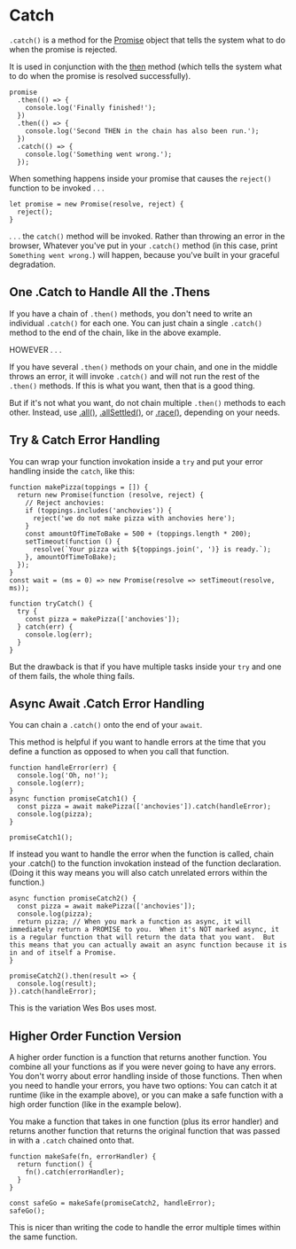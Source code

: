 # Catch

`.catch()` is a method for the [Promise](https://github.com/toddcf/code-snippets/blob/master/javascript/objects/promise/promise-overview.md) object that tells the system what to do when the promise is rejected.

It is used in conjunction with the [then](https://github.com/toddcf/code-snippets/blob/master/javascript/objects/promise/promise-methods/then.md) method (which tells the system what to do when the promise is resolved successfully).

```
promise
  .then(() => {
    console.log('Finally finished!');
  })
  .then(() => {
    console.log('Second THEN in the chain has also been run.');
  })
  .catch(() => {
    console.log('Something went wrong.');
  });
```

When something happens inside your promise that causes the `reject()` function to be invoked . . .

```
let promise = new Promise(resolve, reject) {
  reject();
}
```

. . . the `catch()` method will be invoked.  Rather than throwing an error in the browser, Whatever you've put in your `.catch()` method (in this case, print `Something went wrong.`) will happen, because you've built in your graceful degradation.


## One .Catch to Handle All the .Thens

If you have a chain of `.then()` methods, you don't need to write an individual `.catch()` for each one.  You can just chain a single `.catch()` method to the end of the chain, like in the above example.

HOWEVER . . .

If you have several `.then()` methods on your chain, and one in the middle throws an error, it will invoke `.catch()` and will not run the rest of the `.then()` methods.  If this is what you want, then that is a good thing.

But if it's not what you want, do not chain multiple `.then()` methods to each other.  Instead, use [.all()](https://github.com/toddcf/code-snippets/blob/master/javascript/objects/promise/promise-methods/all.md), [.allSettled()](https://github.com/toddcf/code-snippets/blob/master/javascript/objects/promise/promise-methods/allSettled.md), or [.race()](https://github.com/toddcf/code-snippets/blob/master/javascript/objects/promise/promise-methods/race.md), depending on your needs.


## Try & Catch Error Handling

You can wrap your function invokation inside a `try` and put your error handling inside the `catch`, like this:

```
function makePizza(toppings = []) {
  return new Promise(function (resolve, reject) {
    // Reject anchovies:
    if (toppings.includes('anchovies')) {
      reject('we do not make pizza with anchovies here');
    }
    const amountOfTimeToBake = 500 + (toppings.length * 200);
    setTimeout(function () {
      resolve(`Your pizza with ${toppings.join(', ')} is ready.`);
    }, amountOfTimeToBake);
  });
}
const wait = (ms = 0) => new Promise(resolve => setTimeout(resolve, ms));

function tryCatch() {
  try {
    const pizza = makePizza(['anchovies']);
  } catch(err) {
    console.log(err);
  }
}
```

But the drawback is that if you have multiple tasks inside your `try` and one of them fails, the whole thing fails.


## Async Await .Catch Error Handling

You can chain a `.catch()` onto the end of your `await`.

This method is helpful if you want to handle errors at the time that you define a function as opposed to when you call that function.

```
function handleError(err) {
  console.log('Oh, no!');
  console.log(err);
}
async function promiseCatch1() {
  const pizza = await makePizza(['anchovies']).catch(handleError);
  console.log(pizza);
}

promiseCatch1();
```

If instead you want to handle the error when the function is called, chain your .catch() to the function invokation instead of the function declaration.  (Doing it this way means you will also catch unrelated errors within the function.)

```
async function promiseCatch2() {
  const pizza = await makePizza(['anchovies']);
  console.log(pizza);
  return pizza; // When you mark a function as async, it will immediately return a PROMISE to you.  When it's NOT marked async, it is a regular function that will return the data that you want.  But this means that you can actually await an async function because it is in and of itself a Promise.
}

promiseCatch2().then(result => {
  console.log(result);
}).catch(handleError);
```

This is the variation Wes Bos uses most.


## Higher Order Function Version

A higher order function is a function that returns another function.  You combine all your functions as if you were never going to have any errors.  You don't worry about error handling inside of those functions.  Then when you need to handle your errors, you have two options: You can catch it at runtime (like in the example above), or you can make a safe function with a high order function (like in the example below).

You make a function that takes in one function (plus its error handler) and returns another function that returns the original function that was passed in with a `.catch` chained onto that.

```
function makeSafe(fn, errorHandler) {
  return function() {
    fn().catch(errorHandler);
  }
}

const safeGo = makeSafe(promiseCatch2, handleError);
safeGo();
```

This is nicer than writing the code to handle the error multiple times within the same function.